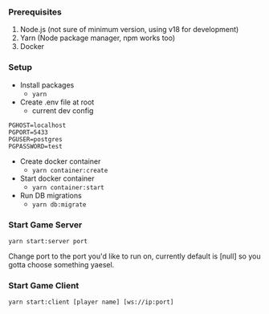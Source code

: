 ### Prerequisites

1. Node.js (not sure of minimum version, using v18 for development)
1. Yarn (Node package manager, npm works too)
1. Docker

### Setup

- Install packages
  - `yarn`
- Create .env file at root
  - current dev config

```
PGHOST=localhost
PGPORT=5433
PGUSER=postgres
PGPASSWORD=test
```

- Create docker container
  - `yarn container:create`
- Start docker container
  - `yarn container:start`
- Run DB migrations
  - `yarn db:migrate`

### Start Game Server

`yarn start:server port`

Change port to the port you'd like to run on, currently default is [null] so you gotta choose something yaesel.

### Start Game Client

`yarn start:client [player name] [ws://ip:port]`
